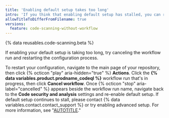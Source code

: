 ```yaml
---
title: 'Enabling default setup takes too long'
intro: 'If you think that enabling default setup has stalled, you can restart the process.'
allowTitleToDifferFromFilename: true
versions:
  feature: code-scanning-without-workflow
---
```


{% data reusables.code-scanning.beta %}

If enabling your default setup is taking too long, try canceling the workflow run and restarting the configuration process.

To restart your configuration, navigate to the main page of your repository, then click {% octicon "play" aria-hidden="true" %} **Actions**. Click the **{% data variables.product.prodname_codeql %}** workflow run that's in progress, then click **Cancel workflow**. Once {% octicon "stop" aria-label="cancelled" %} appears beside the workflow run name, navigate back to the **Code security and analysis** settings and re-enable default setup. If default setup continues to stall, please contact {% data variables.contact.contact_support %} or try enabling advanced setup. For more information, see "[AUTOTITLE](/code-security/code-scanning/creating-an-advanced-setup-for-code-scanning/configuring-advanced-setup-for-code-scanning)."